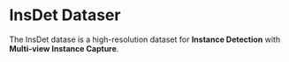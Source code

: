 # InsDet Dataser
The InsDet datase is a high-resolution dataset for **Instance Detection** with **Multi-view Instance Capture**.
